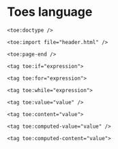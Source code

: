 # Toes language

`<toe:doctype />`

`<toe:import file="header.html" />`

`<toe:page-end />`

`<tag toe:if="expression">`

`<tag toe:for="expression">`

`<tag toe:while="expression">`

`<tag toe:value="value" />`

`<tag toe:content="value">`

`<tag toe:computed-value="value" />`

`<tag toe:computed-content="value">`